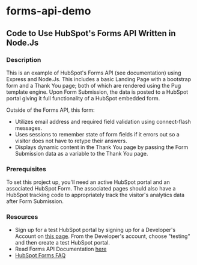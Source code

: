 # forms-api-demo

## Code to Use HubSpot's Forms API Written in Node.Js

### Description
This is an example of HubSpot's Forms API (see documentation) using Express and Node.Js. This includes a basic Landing Page with a bootstrap form and a Thank You page; both of which are rendered using the Pug template engine. Upon Form Submission, the data is posted to a HubSpot portal giving it full functionality of a HubSpot embedded form. 

Outside of the Forms API, this form:
- Utilizes email address and required field validation using connect-flash messages. 
- Uses sessions to remember state of form fields if it errors out so a visitor does not have to retype their answers.
- Displays dynamic content in the Thank You page by passing the Form Submission data as a variable to the Thank You page.

### Prerequisites

To set this project up, you'll need an active HubSpot portal and an associated HubSpot Form. The associated pages should also have a HubSpot tracking code to appropriately track the visitor's analytics data after Form Submission. 

### Resources
- Sign up for a test HubSpot portal by signing up for a Developer's Account on [this page](https://developers.hubspot.com/). From the Developer's account, choose "testing" and then create a test HubSpot portal.
- Read Forms API Documentation [here](https://developers.hubspot.com/docs/methods/forms/submit_form)
- [HubSpot Forms FAQ](https://knowledge.hubspot.com/articles/kcs_article/forms/forms-faq)

